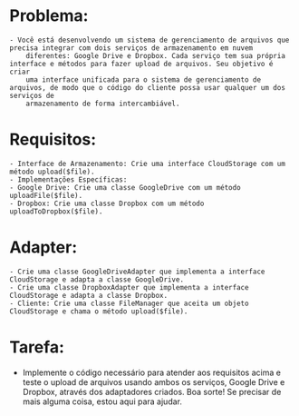# Problema:
    - Você está desenvolvendo um sistema de gerenciamento de arquivos que precisa integrar com dois serviços de armazenamento em nuvem 
        diferentes: Google Drive e Dropbox. Cada serviço tem sua própria interface e métodos para fazer upload de arquivos. Seu objetivo é criar 
        uma interface unificada para o sistema de gerenciamento de arquivos, de modo que o código do cliente possa usar qualquer um dos serviços de 
        armazenamento de forma intercambiável.

# Requisitos:
    - Interface de Armazenamento: Crie uma interface CloudStorage com um método upload($file).
    - Implementações Específicas:
    - Google Drive: Crie uma classe GoogleDrive com um método uploadFile($file).
    - Dropbox: Crie uma classe Dropbox com um método uploadToDropbox($file).
# Adapter:
    - Crie uma classe GoogleDriveAdapter que implementa a interface CloudStorage e adapta a classe GoogleDrive.
    - Crie uma classe DropboxAdapter que implementa a interface CloudStorage e adapta a classe Dropbox.
    - Cliente: Crie uma classe FileManager que aceita um objeto CloudStorage e chama o método upload($file).
# Tarefa:
- Implemente o código necessário para atender aos requisitos acima e teste o upload de arquivos usando ambos os serviços, Google Drive e Dropbox, através dos adaptadores criados. Boa sorte! Se precisar de mais alguma coisa, estou aqui para ajudar.